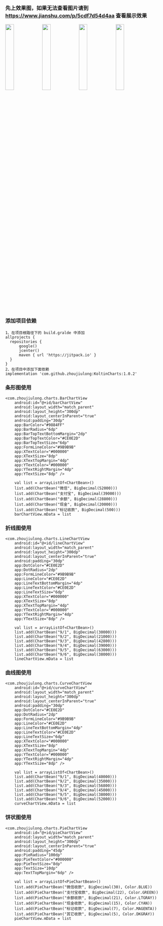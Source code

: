 ### 先上效果图，如果无法查看图片请到 https://www.jianshu.com/p/5cdf7d54d4aa 查看展示效果
<img src="https://github.com/zhoujiulong/KoltinCharts/tree/master/pic/bar_chart.gif" width="23%"/><img src="https://github.com/zhoujiulong/KoltinCharts/tree/master/pic/line_chart.gif" width="23%"/><img src="https://github.com/zhoujiulong/KoltinCharts/tree/master/pic/curve_chart.gif" width="23%"/><img src="https://github.com/zhoujiulong/KoltinCharts/tree/master/pic/pie_chart.gif" width="23%"/>
### 添加项目依赖
    1、在项目根路径下的 build.gralde 中添加
    allprojects {
      repositories {
          google()
          jcenter()
          maven { url 'https://jitpack.io' }
      }
    }
    2、在项目中添加下面依赖
    implementation 'com.github.zhoujiulong:KoltinCharts:1.0.2'
### 条形图使用
    <com.zhoujiulong.charts.BarChartView
        android:id="@+id/barChartView"
        android:layout_width="match_parent"
        android:layout_height="300dp"
        android:layout_centerInParent="true"
        android:padding="30dp"
        app:BarColor="#9884FF"
        app:BarRadius="6dp"
        app:BarTopTextBottomMargin="2dp"
        app:BarTopTextColor="#CE0E2D"
        app:BarTopTextSize="6dp"
        app:FormLineColor="#9B9B9B"
        app:XTextColor="#000000"
        app:XTextSize="8dp"
        app:XTextTopMargin="4dp"
        app:YTextColor="#000000"
        app:YTextRightMargin="4dp"
        app:YTextSize="8dp" />
        
        val list = arrayListOf<ChartBean>()
        list.add(ChartBean("微信", BigDecimal(52000)))
        list.add(ChartBean("支付宝", BigDecimal(39000)))
        list.add(ChartBean("余额", BigDecimal(28800)))
        list.add(ChartBean("现金", BigDecimal(20000)))
        list.add(ChartBean("标记收款", BigDecimal(500)))
        barChartView.mData = list
       
### 折线图使用
    <com.zhoujiulong.charts.LineChartView
        android:id="@+id/lineChartView"
        android:layout_width="match_parent"
        android:layout_height="300dp"
        android:layout_centerInParent="true"
        android:padding="30dp"
        app:DotColor="#CE0E2D"
        app:DotRadius="2dp"
        app:FormLineColor="#9B9B9B"
        app:LineColor="#CE0E2D"
        app:LineTextBottomMargin="4dp"
        app:LineTextColor="#CE0E2D"
        app:LineTextSize="6dp"
        app:XTextColor="#000000"
        app:XTextSize="8dp"
        app:XTextTopMargin="4dp"
        app:YTextColor="#000000"
        app:YTextRightMargin="4dp"
        app:YTextSize="8dp" />
        
        val list = arrayListOf<ChartBean>()
        list.add(ChartBean("9/1", BigDecimal(30000)))
        list.add(ChartBean("9/2", BigDecimal(21000)))
        list.add(ChartBean("9/3", BigDecimal(42800)))
        list.add(ChartBean("9/4", BigDecimal(39000)))
        list.add(ChartBean("9/5", BigDecimal(63000)))
        list.add(ChartBean("9/6", BigDecimal(38000)))
        lineChartView.mData = list
        
### 曲线图使用
    <com.zhoujiulong.charts.CurveChartView
        android:id="@+id/curveChartView"
        android:layout_width="match_parent"
        android:layout_height="300dp"
        android:layout_centerInParent="true"
        android:padding="30dp"
        app:DotColor="#CE0E2D"
        app:DotRadius="2dp"
        app:FormLineColor="#9B9B9B"
        app:LineColor="#CE0E2D"
        app:LineTextBottomMargin="4dp"
        app:LineTextColor="#CE0E2D"
        app:LineTextSize="6dp"
        app:XTextColor="#000000"
        app:XTextSize="8dp"
        app:XTextTopMargin="4dp"
        app:YTextColor="#000000"
        app:YTextRightMargin="4dp"
        app:YTextSize="8dp" />
        
        val list = arrayListOf<ChartBean>()
        list.add(ChartBean("9/1", BigDecimal(40000)))
        list.add(ChartBean("9/2", BigDecimal(35000)))
        list.add(ChartBean("9/3", BigDecimal(56800)))
        list.add(ChartBean("9/4", BigDecimal(45000)))
        list.add(ChartBean("9/5", BigDecimal(38000)))
        list.add(ChartBean("9/6", BigDecimal(52000)))
        curveChartView.mData = list
        
### 饼状图使用
    <com.zhoujiulong.charts.PieChartView
        android:id="@+id/pieChartView"
        android:layout_width="match_parent"
        android:layout_height="300dp"
        android:layout_centerInParent="true"
        android:padding="45dp"
        app:PieRadius="100dp"
        app:PieTextColor="#000000"
        app:PieTextSize="8dp"
        app:TextSize="10dp"
        app:TextTopMargin="6dp" />
        
        val list = arrayListOf<PieChartBean>()
        list.add(PieChartBean("微信收款", BigDecimal(30), Color.BLUE))
        list.add(PieChartBean("支付宝收款", BigDecimal(22), Color.GREEN))
        list.add(PieChartBean("余额收款", BigDecimal(21), Color.LTGRAY))
        list.add(PieChartBean("现金收款", BigDecimal(15), Color.CYAN))
        list.add(PieChartBean("标记收款", BigDecimal(7), Color.MAGENTA))
        list.add(PieChartBean("其它收款", BigDecimal(5), Color.DKGRAY))
        pieChartView.mData = list
